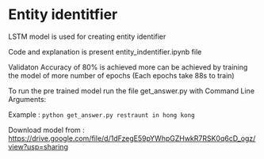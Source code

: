 # Entity identitfier


LSTM model is used for creating entity identifier

Code and explanation is present entity_indentifier.ipynb file

Validaton Accuracy of 80% is achieved more can be achieved by training the model of more number of epochs (Each epochs take 88s to train)

To run the pre trained model run the file get_answer.py with Command Line Arguments:

Example : `python get_answer.py restraunt in hong kong`

Download model from : https://drive.google.com/file/d/1dFzegE59pYWhpGZHwkR7RSK0q6cD_ogz/view?usp=sharing
